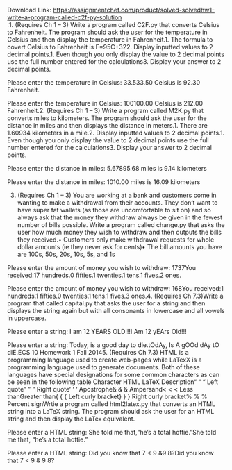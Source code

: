 Download Link: https://assignmentchef.com/product/solved-solvedhw1-write-a-program-called-c2f-py-solution
<br>
:1. (Requires Ch 1 – 3) Write a program called C2F.py that converts Celsius to Fahrenheit. The program should ask the user for the temperature in Celsius and then display the temperature in Fahrenheit.1. The formula to covert Celsius to Fahrenheit is F=95C+322. Display inputted values to 2 decimal points.1. Even though you only display the value to 2 decimal points use the full number entered for the calculations3. Display your answer to 2 decimal points.

Please enter the temperature in Celsius: 33.533.50 Celsius is 92.30 Fahrenheit.

Please enter the temperature in Celsius: 100100.00 Celsius is 212.00 Fahrenheit.2. (Requires Ch 1 – 3) Write a program called M2K.py that converts miles to kilometers. The program should ask the user for the distance in miles and then displays the distance in meters.1. There are 1.60934 kilometers in a mile.2. Display inputted values to 2 decimal points.1. Even though you only display the value to 2 decimal points use the full number entered for the calculations3. Display your answer to 2 decimal points.

Please enter the distance in miles: 5.67895.68 miles is 9.14 kilometers

Please enter the distance in miles: 1010.00 miles is 16.09 kilometers

3. (Requires Ch 1 – 3) You are working at a bank and customers come in wanting to make a withdrawal from their accounts. They don’t want to have super fat wallets (as those are uncomfortable to sit on) and so always ask that the money they withdraw always be given in the fewest number of bills possible. Write a program called change.py that asks the user how much money they wish to withdraw and then outputs the bills they received.• Customers only make withdrawal requests for whole dollar amounts (ie they never ask for cents)• The bill amounts you have are 100s, 50s, 20s, 10s, 5s, and 1s

Please enter the amount of money you wish to withdraw: 1737You received:17 hundreds.0 fifties.1 twenties.1 tens.1 fives.2 ones.

Please enter the amount of money you wish to withdraw: 168You received:1 hundreds.1 fifties.0 twenties.1 tens.1 fives.3 ones.4. (Requires Ch 7.3)Write a program that called capital.py that asks the user for a string and then displays the string again but with all consonants in lowercase and all vowels in uppercase.

Please enter a string: I am 12 YEARS OLD!!!I Am 12 yEArs Old!!!

Please enter a string: Today, is a good day to die.tOdAy, Is A gOOd dAy tO dIE.ECS 10 Homework 1 Fall 20145. (Requires Ch 7.3) HTML is a programming language used to create web-pages while LaTexX is a programming language used to generate documents. Both of these languages have special designations for some common characters as can be seen in the following table Character HTML LaTeX Description“ “ “ Left quote” ” ” Right quote‘ ‘ ‘ Apostrophe&amp; &amp; &amp; Ampersand&lt; &lt; &lt; Less thanGreater than{ { { Left curly bracket} } } Right curly bracket% % % Percent signWrtie a program called html2latex.py that converts an HTML string into a LaTeX string. The program should ask the user for an HTML string and then display the LaTex equivalent.

Please enter a HTML string: She told me that,“he’s a total hottie.”She told me that, “he’s a total hottie.”

Please enter a HTML string: Did you know that 7 &lt; 9 &amp;9 8?Did you know that 7 &lt; 9 &amp; 9 8?